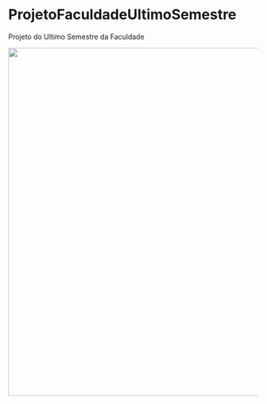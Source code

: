 # ProjetoFaculdadeUltimoSemestre
Projeto do Ultimo Semestre da Faculdade


<div align="center">
<img src="https://user-images.githubusercontent.com/72528527/261606647-5a6a24c9-2104-4c64-9fff-b9196e2d10e4.png" width="700px" />
</div>
